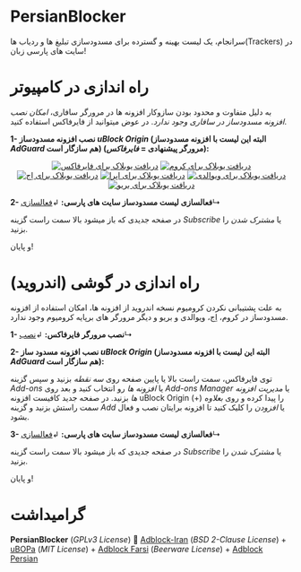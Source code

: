 # PersianBlocker
سرانجام، یک لیست بهینه و گسترده برای مسدودسازی تبلیغ ها و ردیاب ها(Trackers) در سایت های پارسی زبان!

# راه اندازی در کامپیوتر

به دلیل متفاوت و محدود بودن سازوکار افزونه ها در مرورگر سافاری، _امکان نصب افزونه مسدودساز در سافاری وجود ندارد_. در عوض میتوانید از فایرفاکس استفاده کنید.

**1- نصب افزونه مسدودساز _uBlock Origin_ (البته این لیست با افزونه مسدودساز _AdGuard_ هم سازگار است) (مرورگر پیشنهادی = _فایرفاکس_):**
<p align="center">
<a href="https://addons.mozilla.org/firefox/addon/ublock-origin/"><img src="https://user-images.githubusercontent.com/17685483/170959265-af22fbb6-6c9d-4c1a-8682-da9558721ef2.png" alt="دریافت یوبلاک برای فایرفاکس"></a> 
<a href="https://chrome.google.com/webstore/detail/ublock-origin/cjpalhdlnbpafiamejdnhcphjbkeiagm"><img src="https://user-images.githubusercontent.com/17685483/170962263-84d195d9-b32c-49f3-bda6-e2916be5ee95.png" alt="دریافت یوبلاک برای کروم"></a>
<a href="https://microsoftedge.microsoft.com/addons/detail/ublock-origin/odfafepnkmbhccpbejgmiehpchacaeak"><img src="https://user-images.githubusercontent.com/17685483/170964183-680afb88-5f66-4ede-9464-6c7c0650d048.png" alt="دریافت یوبلاک برای اِج"></a>
<a href="https://addons.opera.com/extensions/details/ublock/"><img src="https://user-images.githubusercontent.com/17685483/170959875-c82358a9-e6b1-4371-97a8-f23090053359.png" alt="دریافت یوبلاک برای اپرا"></a>
<a href="https://chrome.google.com/webstore/detail/ublock-origin/cjpalhdlnbpafiamejdnhcphjbkeiagm"><img src="https://user-images.githubusercontent.com/17685483/170963855-3025a12b-1754-4a01-ae55-47247ec61fdd.png" alt="دریافت یوبلاک برای ویوالدی"></a>
<a href="https://chrome.google.com/webstore/detail/ublock-origin/cjpalhdlnbpafiamejdnhcphjbkeiagm"><img src="https://user-images.githubusercontent.com/17685483/170964793-b29a045f-f441-41c1-b06b-622614d425cf.png" alt="دریافت یوبلاک برای بریو"></a>
</p>

**2- فعالسازی لیست مسدودساز سایت های پارسی:** ↲[فعالسازی](https://subscribe.adblockplus.org/?location=https://raw.githubusercontent.com/MasterKia/PersianBlocker/main/PersianBlocker.txt&title=PersianBlocker)↳

در صفحه جدیدی که باز میشود بالا سمت راست گزینه _Subscribe_ یا _مشترک شدن_ را بزنید. 

و پایان!


# راه اندازی در گوشی (اندروید)
به علت پشتیبانی نکردن کرومیوم نسخه اندروید از افزونه ها، امکان استفاده از افزونه مسدودساز در کروم، اِج، ویوالدی و بریو و دیگر مرورگر های برپایه کرومیوم وجود ندارد.

**1- نصب مرورگر فایرفاکس:** ↲[نصب](https://play.google.com/store/apps/details?id=org.mozilla.firefox)↳

**2- نصب افزونه مسدود ساز _uBlock Origin_ (البته این لیست با افزونه مسدودساز _AdGuard_ هم سازگار است):**

توی فایرفاکس، سمت راست بالا یا پایین صفحه روی _سه نقطه_ بزنید و سپس گزینه _Add-ons_ یا _افزونه ها_ رو انتخاب کنید و بعد روی _Add-ons Manager_ یا _مدیریت افزونه ها_ بزنید. در صفحه جدید کافیست افزونه uBlock Origin را پیدا کرده و روی _بعلاوه_ (+) سمت راستش بزنید و گزینه _Add_ یا _افزودن_ را کلیک کنید تا افزونه برایتان نصب و فعال بشود.

**3- فعالسازی لیست مسدودساز سایت های پارسی:** ↲[فعالسازی](https://subscribe.adblockplus.org/?location=https://raw.githubusercontent.com/MasterKia/PersianBlocker/main/PersianBlocker.txt&title=PersianBlocker)↳

در صفحه جدیدی که باز میشود بالا سمت راست گزینه _Subscribe_ یا _مشترک شدن_ را بزنید. 

و پایان!

 # گرامیداشت
**PersianBlocker** (_GPLv3 License_) 🤝 [Adblock-Iran](https://github.com/farrokhi/adblock-iran) (_BSD 2-Clause License_) + [uBOPa](https://github.com/nimasaj/uBOPa/) (_MIT License_) + [Adblock Farsi](https://github.com/SlashArash/adblockfa) (_Beerware License_) + [Adblock Persian](https://ideone.com/K452p)

